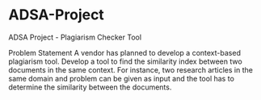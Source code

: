 # ADSA-Project
ADSA Project - Plagiarism Checker Tool

Problem Statement
A vendor has planned to develop a context-based plagiarism tool. Develop a
tool to find the similarity index between two documents in the same context.
For instance, two research articles in the same domain and problem can be
given as input and the tool has to determine the similarity between the
documents.
